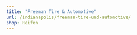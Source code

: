 ```yaml
---
title: "Freeman Tire & Automotive"
url: /indianapolis/freeman-tire-und-automotive/
shop: Reifen
---
```

